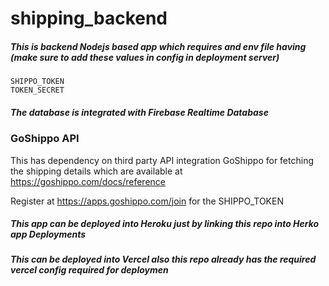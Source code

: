 # shipping_backend

##### This is backend Nodejs based app which requires and env file having (make sure to add these values in config in deployment server)
	SHIPPO_TOKEN
	TOKEN_SECRET
  

##### The database is integrated with Firebase Realtime Database


### GoShippo API
This has dependency on third party API integration GoShippo for fetching the shipping details which are available at https://goshippo.com/docs/reference

Register at https://apps.goshippo.com/join for the SHIPPO_TOKEN


##### This app can be deployed into Heroku just by linking this repo into Herko app Deployments
##### This can be deployed into Vercel also this repo already has the required vercel config required for deploymen
